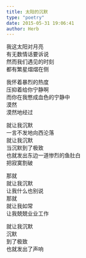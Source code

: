 ```yaml
---  
title: 太阳的沉默  
type: "poetry"  
date: 2015-05-31 19:06:41  
author: Herb  
---  
```

我这太阳对月亮  
有无数情话要诉说  
然而我们遇见的时刻  
都有繁星熠熠在侧  

我怀着暴烈的热度  
压抑着给你宁静啊  
而你在我憋成血色的宁静中  
漠然  
漠然地经过  

就让我沉默  
一言不发地向西沦落  
就让我沉默  
当沉默到了极致  
也就发出东边一道惨烈的鱼肚白  
把寂寞割破  

那就  
就让我沉默  
让我什么也别说  
那就  
就让我如常  
让我兢兢业业工作  

就让我沉默  
沉默  
到了极致  
也就发出了声响